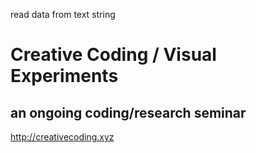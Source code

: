 read data from text string

# Creative Coding / Visual Experiments
## an ongoing coding/research seminar
<http://creativecoding.xyz>